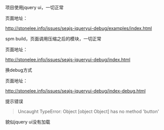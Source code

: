 项目使用jquery ui，一切正常

页面地址：

http://stonelee.info/issues/seajs-jqueryui-debug/examples/index.html

spm build，页面调用压缩之后的模块，一切正常

页面地址：

http://stonelee.info/issues/seajs-jqueryui-debug/index.html

换debug方式

页面地址：

http://stonelee.info/issues/seajs-jqueryui-debug/index-debug.html

提示错误

> Uncaught TypeError: Object [object Object] has no method 'button'

貌似jquery ui没有加载
